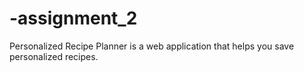 # -assignment_2
Personalized Recipe Planner is a web application that helps you save personalized recipes.

